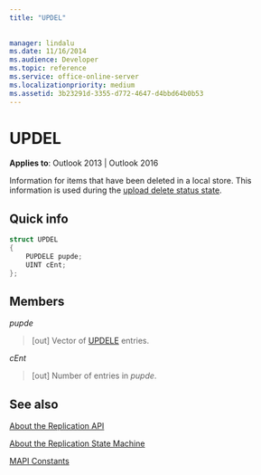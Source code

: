 ```yaml
---
title: "UPDEL"
 
 
manager: lindalu
ms.date: 11/16/2014
ms.audience: Developer
ms.topic: reference
ms.service: office-online-server
ms.localizationpriority: medium
ms.assetid: 3b23291d-3355-d772-4647-d4bbd64b0b53
---
```


# UPDEL

**Applies to**: Outlook 2013 | Outlook 2016
  
Information for items that have been deleted in a local store. This information is used during the [upload delete status state](upload-delete-status-state.md).
  
## Quick info

```cpp
struct UPDEL 
{ 
    PUPDELE pupde; 
    UINT cEnt; 
};
```

## Members

 _pupde_
  
> [out] Vector of [UPDELE](updele.md) entries.

 _cEnt_
  
> [out] Number of entries in _pupde_.

## See also

[About the Replication API](about-the-replication-api.md)
  
[About the Replication State Machine](about-the-replication-state-machine.md)
  
[MAPI Constants](mapi-constants.md)
